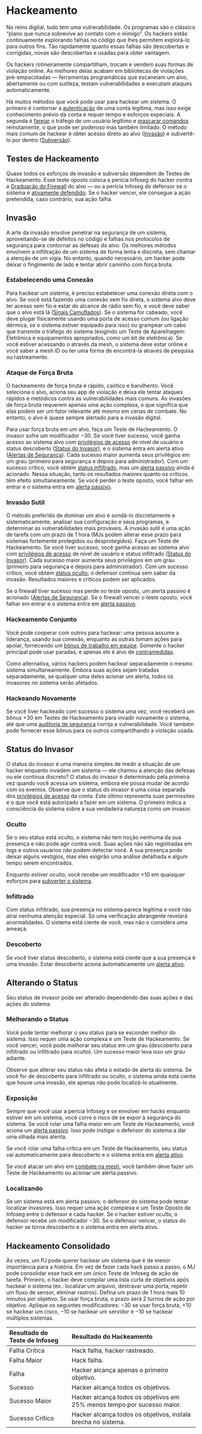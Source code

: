 # Hackeamento

No reino digital, tudo tem uma vulnerabilidade. Os programas são o clássico “plano que nunca sobrevive ao contato com o inimigo”. Os hackers estão continuamente explorando falhas no código que lhes permitem explorá-lo para outros fins. Tão rapidamente quanto essas falhas são descobertas e corrigidas, novas são descobertas e usadas para obter vantagem.

Os hackers rotineiramente compartilham, trocam e vendem suas formas de violação online. As melhores delas acabam em bibliotecas de violações pré-empacotadas — ferramentas programáticas que escaneiam um alvo, abertamente ou com sutileza, testam vulnerabilidades e executam ataques automaticamente.

Há muitos métodos que você pode usar para hackear um sistema. O primeiro é contornar a [autenticação](05-authentication-and-encryption.md) de uma conta legítima, mas isso exige conhecimento prévio da conta e requer tempo e esforços especiais. A segunda é [farejar](04-devices-apps-and-links.md#sniffing) o tráfego de um usuário legítimo e [mascarar comandos](05-authentication-and-encryption.md#spoofing) remotamente, o que pode ser poderoso mas também limitado. O método mais comum de hackear é obter acesso direto ao alvo ([Invasão](#intrusion)) e subvertê-lo por dentro ([Subversão](13-system-subversion.md)).

## Testes de Hackeamento

Quase todos os esforços de invasão e subversão dependem de Testes de Hackeamento. Esse teste oposto coloca a perícia Infoseg do hacker contra a [Graduação do Firewall](12-countermeasures.md#firewall-ratings) do alvo — ou a perícia Infoseg do defensor se o sistema é [ativamente defendido](12-countermeasures.md#active-defense). Se o hacker vencer, ele consegue a ação pretendida, caso contrário, sua ação falha.

## Invasão

A arte da invasão envolve penetrar na segurança de um sistema, aproveitando-se de defeitos no código e falhas nos protocolos de segurança para contornar as defesas do alvo. Os melhores métodos envolvem a infiltração de um sistema de forma lenta e discreta, sem chamar a atenção de um vigia. No entanto, quando necessário, um hacker pode deixar o fingimento de lado e tentar abrir caminho com força bruta.

### Estabelecendo uma Conexão

Para hackear um sistema, é preciso estabelecer uma conexão direta com o alvo. Se você está fazendo uma conexão sem fio direta, o sistema alvo deve ter acesso sem fio e estar do alcance de rádio sem fio, e você deve saber que o alvo está lá ([Sinais Camuflados](04-devices-apps-and-links.md#stealthed-signals)). Se o sistema for cabeado, você deve plugar fisicamente usando uma porta de acesso comum (ou ligação dérmica, se o sistema estiver equipado para isso) ou grampear um cabo que transmite o tráfego do sistema (exigindo um Teste de Aparelhagem: Eletrônica e equipamentos apropriados, como um kit de eletrônica). Se você estiver acessando o através da mesh, o sistema deve estar online e você saber a mesh ID ou ter uma forma de encontrá-la através de pesquisa ou rastreamento.

### Ataque de Força Bruta

O hackeamento de força bruta é rápido, caótico e barulhento. Você seleciona o alvo, aciona seu app de violação e deixa ele tentar ataques rápidos e metódicos contra as vulnerabilidades mais comuns. As invasões de força bruta requerem apenas uma ação complexa, o que significa que elas podem ser um fator relevante até mesmo em cenas de combate. No entanto, o alvo é quase sempre alertado para a invasão digital.

Para usar força bruta em um alvo, faça um Teste de Hackeamento. O invasor sofre um modificador −30. Se você tiver sucesso, você ganha acesso ao sistema alvo com [privilégios de acesso](05-authentication-and-encryption.md#accounts--access-privileges) de nível de usuário e status descoberto ([Status do Invasor](#intruder-status)), e o sistema entra em alerta ativo ([Alertas de Segurança](12-countermeasures.md#security-alerts)). Cada sucesso maior aumenta seus privilégios em um grau (primeiro para segurança e depois para administrador). Com um sucesso crítico, você obtém [status infiltrado](#covert), mas um [alerta passivo](12-countermeasures.md#passive-alert) ainda é acionado. Nessa situação, tanto os resultados maiores quanto os críticos têm efeito simultaneamente. Se você perder o teste oposto, você falhar em entrar e o sistema entra em [alerta passivo](12-countermeasures.md#passive-alert).

### Invasão Sutil

O método preferido de dominar um alvo é sondá-lo discretamente e sistematicamente, analisar sua configuração e seus programas, e determinar as vulnerabilidades mais prováveis. A invasão sutil é uma ação de tarefa com um prazo de 1 hora (MJs podem alterar esse prazo para sistemas fortemente protegidos ou desprotegidos). Faça um Teste de Hackeamento. Se você tiver sucesso, você ganha acesso ao sistema alvo com [privilégios de acesso](05-authentication-and-encryption.md#accounts--access-privileges) de nível de usuário e status infiltrado ([Status do Invasor](#intruder-status)). Cada sucesso maior aumenta seus privilégios em um grau (primeiro para segurança e depois para administrador). Com um sucesso crítico, você obtém [status oculto](#hidden); o defensor continua sem saber da invasão. Resultados maiores e críticos podem ser aplicados.

Se o firewall tiver sucesso mas perde no teste oposto, um alerta passivo é acionado ([Alertas de Segurança](12-countermeasures.md#security-alerts)). Se o firewall vencer o teste oposto, você falhar em entrar e o sistema entra em [alerta passivo](12-countermeasures.md#passive-alert).

### Hackeamento Conjunto

Você pode cooperar com outros para hackear: uma pessoa assume a liderança, usando sua conexão, enquanto as outras tomam ações para apoiar, fornecendo um [bônus de trabalho em equipe](../03/01-how-to-play.md#teamwork). Somente o hacker principal pode usar paradas, e apenas ele é alvo de [contramedidas](12-countermeasures.md).

Como alternativa, vários hackers podem hackear separadamente o mesmo sistema simultaneamente. Embora suas ações sejam tratadas separadamente, se qualquer uma deles acionar um alerta, todos os invasores no sistema serão afetados.

### Hackeando Novamente

Se você tiver hackeado com sucesso o sistema uma vez, você receberá um bônus +30 em Testes de Hackeamento para invadir novamente o sistema, até que uma [auditoria de segurança](12-countermeasures.md#security-audits) corrija a vulnerabilidade. Você também pode fornecer esse bônus para os outros compartilhando a violação usada.

## Status do Invasor

O status do invasor é uma maneira simples de medir a situação de um hacker enquanto invadem um sistema — ele chamou a atenção das defesas ou ele continua discreto? O status do invasor é determinado pela primeira vez quando você acessa um sistema, embora ele possa mudar de acordo com os eventos. Observe que o status do invasor é uma coisa separada dos [privilégios de acesso](05-authentication-and-encryption.md#accounts--access-privileges) da conta. Este último representa suas permissões e o que você está autorizado a fazer em um sistema. O primeiro indica a consciência do sistema sobre a sua verdadeira natureza como um invasor.

### Oculto

Se o seu status está oculto, o sistema não tem noção nenhuma da sua presença e não pode agir contra você. Suas ações não são registradas em logs e outros usuários não podem detectar você. A sua presença pode deixar alguns vestígios, mas eles exigirão uma análise detalhada e algum tempo serem encontrados.

Enquanto estiver oculto, você recebe um modificador +10 em quaisquer esforços para [subverter o sistema](13-system-subversion.md).

### Infiltrado

Com status infiltrado, sua presença no sistema parece legítima e você não atrai nenhuma atenção especial. Só uma verificação abrangente revelará anormalidades. O sistema está ciente de você, mas não o considera uma ameaça.

### Descoberto

Se você tiver status descoberto, o sistema está ciente que a sua presença é uma invasão. Estar descoberto aciona automaticamente um [alerta ativo](12-countermeasures.md#active-alert).

## Alterando o Status

Seu status de invasor pode ser alterado dependendo das suas ações e das ações do sistema.

### Melhorando o Status

Você pode tentar melhorar o seu status para se esconder melhor do sistema. Isso requer uma ação complexa e um Teste de Hackeamento. Se você vencer, você pode melhorar seu status em um grau (descoberto para infiltrado ou infiltrado para oculto). Um sucesso maior leva isso um grau adiante.

Observe que alterar seu status não afeta o estado de alerta do sistema. Se você for de descoberto para infiltrado ou oculto, o sistema ainda está ciente que houve uma invasão, ele apenas não pode localizá-lo atualmente.

### Exposição

Sempre que você usar a pericia Infoseg e se envolver em hacks enquanto estiver em um sistema, você corre o risco de se expor à segurança do sistema. Se você rolar uma falha maior em um Teste de Hackeamento, você aciona um [alerta passivo](12-countermeasures.md#passive-alert). Isso pode instigar o defensor do sistema a dar uma olhada mais atenta.

Se você rolar uma falha crítica em um Teste de Hackeamento, seu status vai automaticamente para descoberto e o sistema entra em [alerta ativo](12-countermeasures.md#active-alert).

Se você atacar um alvo em [combate na mesh](14-mesh-combat.md), você também deve fazer um Teste de Hackeamento ou acionar um alerta passivo.

### Localizando

Se um sistema está em alerta passivo, o defensor do sistema pode tentar localizar invasores. Isso requer uma ação complexa e um Teste Oposto de Infoseg entre o defensor e cada hacker. Se o hacker estiver oculto, o defensor recebe um modificador −30. Se o defensor vencer, o status do hacker se torna descoberto e o sistema entra em alerta ativo.

<!-- CLEANED blockquote -->

## Hackeamento Consolidado

Às vezes, um PJ pode querer hackear um sistema que é de menor importância para a história. Em vez de fazer cada hack passo a passo, o MJ pode consolidar esse hack em um único Teste de Infoseg de ação de tarefa. Primeiro, o hacker deve compilar uma lista curta de objetivos após hackear o sistema (ex.: localizar um arquivo, destravar uma porta, repetir um fluxo de sensor, eliminar rastros). Defina um prazo de 1 hora mais 10 minutos por objetivo. Se usar força bruta, o prazo será 2 turnos de ação por objetivo. Aplique os seguintes modificadores: −30 se usar força bruta, +10 se hackear um cisco, −10 se hackear um servidor e −10 se hackear múltiplos sistemas.

| Resultado do Teste de Infoseg | Resultado do Hackeamento                                                |
|:----------------------------- |:----------------------------------------------------------------------- |
| Falha Crítica                 | Hack falha, hacker rastreado.                                           |
| Falha Maior                   | Hack falha.                                                             |
| Falha                         | Hacker alcança apenas o primeiro objetivo.                              |
| Sucesso                       | Hacker alcança todos os objetivos.                                      |
| Sucesso Maior                 | Hacker alcança todos os objetivos em 25% menos tempo por sucesso maior. |
| Sucesso Crítico               | Hacker alcança todos os objetivos, instala brecha no sistema.           |

<!-- CLEANED /blockquote -->
